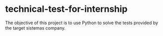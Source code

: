 # technical-test-for-internship
The objective of this project is to use Python to solve the tests provided by the target sistemas company.
